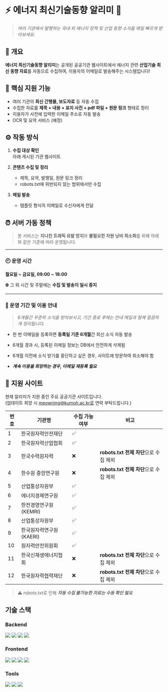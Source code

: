 # ⚡ 에너지 최신기술동향 알리미 📡
> _여러 기관에서 발행하는 국내·외 에너지 정책 및 산업 동향 소식을 매일 빠르게 받아보세요._

## 💼 개요
**에너지 최신기술동향 알리미**는 공개된 공공기관 웹사이트에서 에너지 관련 **산업기술 최신 동향 자료**를 자동으로 수집하여, 이용자의 이메일로 발송해주는 시스템입니다!

## 📌 핵심 지원 기능
- 여러 기관의 **최신 간행물, 보도자료** 등 자동 수집
- 수집한 자료를 **제목 + 내용 + 표지 사진 + pdf 파일 + 원문 링크** 형태로 정리
- 이용자가 사전에 입력한 이메일 주소로 자동 발송
- OCR 및 요약 서비스 (예정)



## ⚙️ 작동 방식

1. **수집 대상 확인**  
   아래 게시된 기관 웹사이트

2. **콘텐츠 수집 및 정리**  
   - 제목, 요약, 발행일, 원문 링크 정리
   - robots.txt에 위반되지 않는 범위에서만 수집

3. **메일 발송**  
   - 템플릿 형식의 이메일로 수신자에게 전달

## ⏰ 서버 가동 정책

> 본 서비스는 **지나친 트래픽 유발 방지**와 **불필요한 자원 낭비 최소화**를 위해 아래와 같은 기준에 따라 운영됩니다.

---

### 🕘 운영 시간  
**월요일 ~ 금요일, 09:00 ~ 18:00**  

⛔️ 그 외 시간 및 주말에는 **수집 및 발송이 일시 중지**

---

### 📅 운영 기간 및 이용 안내


> _6개월간 꾸준히 소식을 받아보시고,
기간 종료 후에는 안내 메일과 함께 깔끔하게 정리됩니다._

- 한 번 이메일을 등록하면 **등록일 기준 6개월**간 최신 소식 자동 발송

- 6개월 경과 시, 등록된 이메일 정보는 DB에서 안전하게 삭제됨

- 6개월 이전에 소식 받기를 중단하고 싶은 경우, 사이트에 방문하여 취소해야 함  

- ***계속 이용을 희망하는 경우, 이메일 재등록 필요***  



## 🏢 지원 사이트

현재 알리미가 지원 중인 주요 공공기관 사이트입니다.  
(업데이트 희망 시 meowning@kumoh.ac.kr로 연락 부탁드립니다.)

| 번호 | 기관명                 | 수집 가능 여부 | 비고                              |
|------|---------------------|------------|--------------------------------|
| 1    | 한국원자력안전재단         | ✅          |                                |
| 2    | 한국원자력산업협회         | ✅          |                                |
| 3    | 한국수력원자력             | ❌          | **robots.txt 전체 차단**으로 수집 제외 |
| 4    | 한수원 중앙연구원          | ❌          | **robots.txt 전체 차단**으로 수집 제외 |
| 5    | 산업통상자원부             | ✅          |                                |
| 6    | 에너지경제연구원           | ✅          |                                |
| 7    | 한전경영연구원 (KEMRI)     | ✅          |                                |
| 8    | 산업통상자원부             | ✅          |                                |
| 9    | 한국원자력연구원 (KAERI)   | ✅          |                                |
| 10   | 원자력안전위원회           | ✅          |                                |
| 11   | 한국신재생에너지협회       | ❌          | **robots.txt 전체 차단**으로 수집 제외 |
| 12   | 한국원자력협력재단         | ❌          | **robots.txt 전체 차단**으로 수집 제외 |

> ⚠️ robots.txt로 인해 ***자동 수집 불가능한 자료는 수동 확인 필요***

## 기술 스택
### Backend
<div>
  <img src="https://img.shields.io/badge/python-3776AB?style=for-the-badge&logo=python&logoColor=white"> 
  <img src="https://img.shields.io/badge/FastAPI-009485.svg?style=for-the-badge&logo=fastapi&logoColor=white">
  <img src="https://img.shields.io/badge/Go-%2300ADD8.svg?style=for-the-badge&logo=go&logoColor=white">
  <img src="https://img.shields.io/badge/SQLite-%2307405e.svg?style=for-the-badge&logo=sqlite&logoColor=white">
</div>

### Frontend
<div>
  <img src="https://img.shields.io/badge/Svelte-%23f1413d.svg?style=for-the-badge&logo=svelte&logoColor=white">
  <img src="https://img.shields.io/badge/Vite-646CFF?style=for-the-badge&logo=vite&logoColor=fff">
  <img src="https://img.shields.io/badge/node.js-339933?style=for-the-badge&logo=Node.js&logoColor=white">
  <img src="https://img.shields.io/badge/Nginx-009639?logo=nginx&logoColor=white&style=for-the-badge">
</div>

### Tools
<div>
  <img src="https://img.shields.io/badge/Git-%23F05032.svg?style=for-the-badge&logo=git&logoColor=white">
  <img src="https://img.shields.io/badge/github-181717?style=for-the-badge&logo=github&logoColor=white">
  <img src="https://img.shields.io/badge/docker-%230db7ed.svg?style=for-the-badge&logo=docker&logoColor=white"> 
</div>